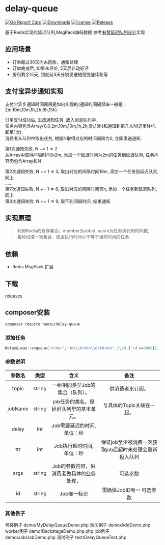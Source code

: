 # delay-queue
[![Go Report Card](https://goreportcard.com/badge/github.com/haozu/delay-queue)](https://goreportcard.com/report/github.com/haozu/delay-queue)
[![Downloads](https://img.shields.io/github/downloads/haozu/delay-queue/total.svg)](https://github.com/haozu/delay-queue/releases)
[![license](https://img.shields.io/github/license/mashape/apistatus.svg?maxAge=2592000)](https://github.com/haozu/delay-queue/blob/master/LICENSE)
[![Release](https://img.shields.io/github/release/haozu/delay-queue.svg?label=Release)](https://github.com/haozu/delay-queue/releases)

基于Redis实现的延迟队列,MsgPack编码数据 参考[有赞延迟队列设计](http://tech.youzan.com/queuing_delay)实现

## 应用场景
* 订单超过30天内未回款，通知处理
* 订单完成后, 如果未评价, 5天后自动好评
* 房租剩余15天, 到期前3天分别发送短信提醒续租等

## 支付宝异步通知实现
支付宝异步通知时间间隔是如何实现的(通知的间隔频率一般是：2m,10m,10m,1h,2h,6h,15h)  
 
订单支付成功后, 生成通知任务, 放入消息队列中.    
任务内容包含Array{0,0,2m,10m,10m,1h,2h,6h,15h}和通知到第几次N(这里N=1, 即第1次).    
消费者从队列中取出任务, 根据N取得对应的时间间隔为0, 立即发送通知.   

第1次通知失败, N += 1 => 2  
从Array中取得间隔时间为2m, 添加一个延迟时间为2m的任务到延迟队列, 任务内容仍包含Array和N     

第2次通知失败, N += 1 => 3, 取出对应的间隔时间10m, 添加一个任务到延迟队列, 同上   
......    
第7次通知失败, N += 1 => 8, 取出对应的间隔时间15h, 添加一个任务到延迟队列, 同上  
第8次通知失败, N += 1 => 9, 取不到间隔时间, 结束通知    


## 实现原理
> 利用Redis的有序集合，member为JobId, score为任务执行的时间戳,    
每秒扫描一次集合，取出执行时间小于等于当前时间的任务.   

## 依赖
* Redis MsgPack 扩展


## 下载
[releases](https://github.com/haozu/delay-queue/releases)

## composer安装

```bash
composer require haozu/delay-queue
```

### 添加任务 
```php
DelayQueue::enqueue('order','Job\\Order\\GetOrder',3,10,['id'=>8008]);
```

### 参数说明

|  参数名 |     类型    |     含义     |        备注       |
|:-------:|:-----------:|:------------:|:-----------------:|
|   topic  | string     |    一组相同类型Job的集合（队列）。                |        供消费者来订阅。               |
|   jobName  | string   |    job任务的类名，是延迟队列里的基本单元。                  |      与具体的Topic关联在一起。               |
|   delay  | int        |    Job需要延迟的时间, 单位：秒    |                   |
|   ttr    | int        |    Job执行超时时间, 单位：秒   |   保证job至少被消费一次获取job后超时未处理会重新投入队列    |
|   args   | string     |    Job的参数内容，供消费者做具体的业务处理， |        可选参数           |
|   id     | string     |    Job唯一标识                   | 需确保JobID唯一 可选参数          |

### 其他例子
   包装例子   demo/MyDelayQueueDemo.php
   添加例子   demo/AddDemo.php
   worker例子 demo/BackstageDemo.php.php
   job例子    demo/Job/JobDemo.php 
   测试例子   test/DelayQueueTest.php